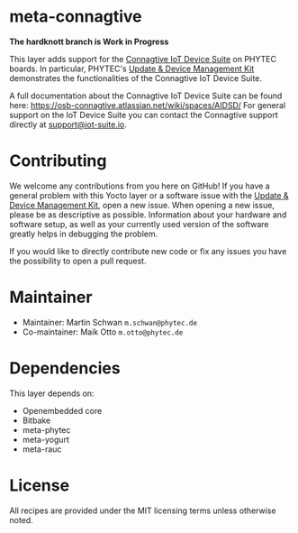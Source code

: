 meta-connagtive
===============

**The hardknott branch is Work in Progress**

This layer adds support for the [Connagtive IoT Device Suite](https://phytec.iot-suite.io/login)
on PHYTEC boards. In particular, PHYTEC's [Update & Device Management Kit](https://www.phytec.de/en/produkte/development-kits/update-und-devicemanagement-kit/)
demonstrates the functionalities of the Connagtive IoT Device Suite.

A full documentation about the Connagtive IoT Device Suite can be found here:
https://osb-connagtive.atlassian.net/wiki/spaces/AIDSD/ For general support on
the IoT Device Suite you can contact the Connagtive support directly at
[support@iot-suite.io](mailto:support@iot-suite.io).

Contributing
============

We welcome any contributions from you here on GitHub! If you have a general
problem with this Yocto layer or a software issue with the [Update & Device Management Kit](https://www.phytec.de/en/produkte/development-kits/update-und-devicemanagement-kit/),
open a new issue. When opening a new issue, please be as descriptive as
possible. Information about your hardware and software setup, as well as your
currently used version of the software greatly helps in debugging the problem.

If you would like to directly contribute new code or fix any issues you have the
possibility to open a pull request.

Maintainer
==========

* Maintainer: Martin Schwan `m.schwan@phytec.de`
* Co-maintainer: Maik Otto `m.otto@phytec.de`

Dependencies
============

This layer depends on:

* Openembedded core
* Bitbake
* meta-phytec
* meta-yogurt
* meta-rauc

License
=======

All recipes are provided under the MIT licensing terms unless otherwise noted.
